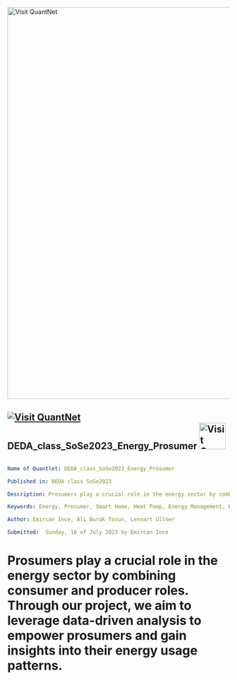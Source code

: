 [<img src="https://github.com/QuantLet/Styleguide-and-FAQ/blob/master/pictures/banner.png" width="888" alt="Visit QuantNet">](http://quantlet.de/)

## [<img src="https://github.com/QuantLet/Styleguide-and-FAQ/blob/master/pictures/qloqo.png" alt="Visit QuantNet">](http://quantlet.de/) **DEDA_class_SoSe2023_Energy_Prosumer** [<img src="https://github.com/QuantLet/Styleguide-and-FAQ/blob/master/pictures/QN2.png" width="60" alt="Visit QuantNet 2.0">](http://quantlet.de/)

```yaml

Name of Quantlet: DEDA_class_SoSe2023_Energy_Prosumer

Published in: DEDA class SoSe2023

Description: Prosumers play a crucial role in the energy sector by combining consumer and producer roles. Through our project, we aim to leverage data-driven analysis to empower prosumers and gain insights into their energy usage patterns. By analyzing the behavior and consumption patterns of prosumers, we can identify opportunities for optimizing energy flows, increasing efficiency, and reducing costs. This data-driven approach allows us to develop strategies tailored to individual prosumer needs, such as implementing energy storage systems, demand-side management techniques, and integrating heat pumps to energy systems.

Keywords: Energy, Prosumer, Smart Home, Heat Pump, Energy Management, Electrification

Author: Emircan Ince, Ali Burak Tosun, Lennart Ullner

Submitted:  Sunday, 16 of July 2023 by Emircan Ince

```

# Prosumers play a crucial role in the energy sector by combining consumer and producer roles. Through our project, we aim to leverage data-driven analysis to empower prosumers and gain insights into their energy usage patterns.
